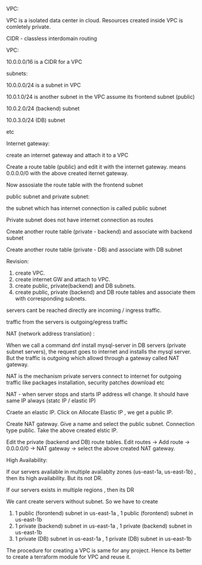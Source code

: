 VPC:

VPC is a isolated data center in cloud. Resources created inside VPC is comletely private.

CIDR - classless interdomain routing

VPC:

10.0.0.0/16 is a CIDR for a VPC

subnets:

10.0.0.0/24 is a subnet in VPC

10.0.1.0/24 is another subnet in the VPC assume its frontend subnet (public)

10.0.2.0/24 (backend) subnet

10.0.3.0/24 (DB) subnet

etc

Internet gateway:

create an internet gateway and attach it to a VPC

Create a route table (public) and edit it with the internet gateway. means 0.0.0.0/0 with the above created iternet gateway.

Now assosiate the route table with the frontend subnet

public subnet and private subnet:

the subnet which has internet connection is called public subnet

Private subnet does not have internet connection as routes

Create another route table (private - backend) and associate with backend subnet

Create another route table (private - DB) and associate with DB subnet

Revision:

1. create VPC.
2. create internet GW and attach to VPC.
3. create public, private(backend) and DB subnets.
4. create public, private (backend) and DB route tables and associate them with corresponding subnets.

servers cant be reached directly are incoming / ingress traffic.

traffic from the servers is outgoing/egress traffic

NAT (network address translation) :

When we call a command dnf install mysql-server in DB servers (private subnet servers), the request goes to internet and installs the mysql server. But the traffic is outgoing which allowd through a gateway called NAT gateway.

NAT is the mechanism private servers connect to internet for outgoing traffic like packages installation, security patches download etc

NAT - when server stops and starts IP address wll change. It should have same IP always (statc IP / elastic IP)

Craete an elastic IP. Click on Allocate Elastic IP , we get a public IP.

Create  NAT gateway. Give a name and select  the public subnet. Connection type public. Take the above created elstic IP.

Edit the private (backend and DB) route tables. Edit routes -> Add route -> 0.0.0.0/0 -> NAT gateway -> select the above created NAT gateway.


High Availability:

If our servers available in multiple availablty zones (us-east-1a, us-east-1b) , then its high availability. But its not DR.

If our servers exists in multiple regions , then its DR

We cant create servers without subnet. So we have to create 

1. 1 public (forontend) subnet in us-east-1a , 1 public (forontend) subnet in us-east-1b
2. 1 private (backend) subnet in us-east-1a , 1 private (backend) subnet in us-east-1b
3. 1 private (DB) subnet in us-east-1a , 1 private (DB) subnet in us-east-1b

The procedure for creating a VPC is same for any project. Hence its better to create a terraform module for VPC and reuse it.



